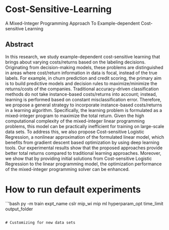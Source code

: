 # Cost-Sensitive-Learning 
A Mixed-Integer Programming Approach To Example-dependent Cost-sensitive Learning

## Abstract

In this research, we study example-dependent cost-sensitive learning that brings about varying costs/returns based on the labeling decisions. Originating from decision-making models, these problems are distinguished in areas where cost/return information in data is focal, instead of the true labels. For example, in churn prediction and credit scoring, the primary aim is to build predictive models and decision rules to maximize/minimize the returns/costs of the companies. Traditional accuracy-driven classification methods do not take instance-based costs/returns into account; instead, learning is performed based on constant misclassification error. Therefore, we propose a general strategy to incorporate instance-based costs/returns in a learning algorithm. Specifically, the learning problem is formulated as a mixed-integer program to maximize the total return. Given the high computational complexity of the mixed-integer linear programming problems, this model can be practically inefficient for training on large-scale data sets. To address this, we also propose Cost-sensitive Logistic Regression, a nonlinear approximation of the formulated linear model, which benefits from gradient descent based optimization by using deep learning tools. Our experimental results show that the proposed approaches provide better total returns compared to traditional learning approaches. Moreover, we show that by providing initial solutions from Cost-sensitive Logistic Regression to the linear programming model, the optimization performance of the mixed-integer programming solver can be enhanced.

# How to run default experiments


``'bash
py -m train expt_name cslr mip_wi mip ml hyperparam_opt time_limit output_folder
```

# Customizing for new data sets
